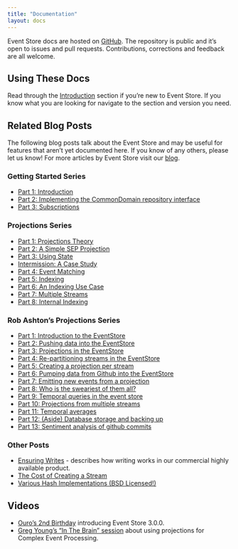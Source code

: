 ```yaml
---
title: "Documentation"
layout: docs
---
```


<p class="docs-lead">Event Store docs are hosted on <a href="https://github.com/eventstore/docs.geteventstore.com">GitHub</a>. The repository is public and it’s open to issues and pull requests. Contributions, corrections and feedback are all welcome.</p>

## Using These Docs

Read through the [Introduction](introduction) section if you’re new to Event Store. If you know what you are looking for navigate to the section and version you need.

## Related Blog Posts

The following blog posts talk about the Event Store and may be useful for features that aren’t yet documented here. If you know of any others, please let us know! For more articles by Event Store visit our [blog](https://geteventstore.com/blog).

### Getting Started Series

- [Part 1: Introduction](https://geteventstore.com/blog/20130220/getting-started-part-1-introduction/)
- [Part 2: Implementing the CommonDomain repository interface](https://geteventstore.com/blog/20130220/getting-started-part-2-implementing-the-commondomain-repository-interface/)
- [Part 3: Subscriptions](https://geteventstore.com/blog/20130306/getting-started-part-3-subscriptions/)

### Projections Series

- [Part 1: Projections Theory](https://geteventstore.com/blog/20130212/projections-1-theory/)
- [Part 2: A Simple SEP Projection](https://geteventstore.com/blog/20130213/projections-2-a-simple-sep-projection/)
- [Part 3: Using State](https://geteventstore.com/blog/20130215/projections-3-using-state/)
- [Intermission: A Case Study](https://geteventstore.com/blog/20130217/projections-intermission/)
- [Part 4: Event Matching](https://geteventstore.com/blog/20130218/projections-4-event-matching/)
- [Part 5: Indexing](https://geteventstore.com/blog/20130218/projections-5-indexing/)
- [Part 6: An Indexing Use Case](https://geteventstore.com/blog/20130227/projections-6-an-indexing-use-case/)
- [Part 7: Multiple Streams](https://geteventstore.com/blog/20130309/projections-7-multiple-streams/)
- [Part 8: Internal Indexing](https://geteventstore.com/blog/20130309/projections-8-internal-indexing/)

### Rob Ashton’s Projections Series

- [Part 1: Introduction to the EventStore](http://codeofrob.com/entries/playing-with-the-eventstore.html)
- [Part 2: Pushing data into the EventStore](http://codeofrob.com/entries/pushing-data-into-streams-in-the-eventstore.html)
- [Part 3: Projections in the EventStore](http://codeofrob.com/entries/basic-projections-in-the-eventstore.html)
- [Part 4: Re-partitioning streams in the EventStore](http://codeofrob.com/entries/re-partitioning-streams-in-the-event-store-for-better-projections.html)
- [Part 5: Creating a projection per stream](http://codeofrob.com/entries/creating-a-projection-per-stream-in-the-eventstore.html)
- [Part 6: Pumping data from Github into the EventStore](http://codeofrob.com/entries/less-abstract,-pumping-data-from-github-into-the-eventstore.html)
- [Part 7: Emitting new events from a projection](http://codeofrob.com/entries/evented-github-adventure---emitting-commits-as-their-own-events.html)
- [Part 8: Who is the sweariest of them all?](http://codeofrob.com/entries/evented-github-adventure---who-writes-the-sweariest-commit-messages.html)
- [Part 9: Temporal queries in the event store](http://codeofrob.com/entries/evented-github-adventure---temporal-queries,-who-doesnt-trust-their-hardware.html)
- [Part 10: Projections from multiple streams](http://codeofrob.com/entries/evented-github-adventure---crossing-the-streams-to-gain-real-insights.html)
- [Part 11: Temporal averages](http://codeofrob.com/entries/evented-github-adventure---temporal-averages.html)
- [Part 12: (Aside) Database storage and backing up](http://codeofrob.com/entries/evented-github-adventure---database-storage-and-backing-up.html)
- [Part 13: Sentiment analysis of github commits](http://codeofrob.com/entries/evented-github-adventure---sentiment-analysis-of-github-commits.html)

### Other Posts

- [Ensuring Writes](https://geteventstore.com/blog/20130301/ensuring-writes-multi-node-replication/) - describes how writing works in our commercial highly available product.
- [The Cost of Creating a Stream](https://geteventstore.com/blog/20130210/the-cost-of-creating-a-stream/)
- [Various Hash Implementations (BSD Licensed!)](https://geteventstore.com/blog/20120921/a-useful-piece-of-code-1/)

## Videos

- [Ouro’s 2nd Birthday](https://geteventstore.com/blog/20141112/video-of-ouros-2nd-birthday) introducing Event Store 3.0.0.
- [Greg Young’s “In The Brain” session](http://skillsmatter.com/podcast/design-architecture/event-store-as-a-read-model) about using projections for Complex Event Processing.
